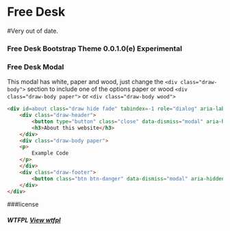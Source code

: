 Free Desk
=========================

#Very out of date.

### Free Desk Bootstrap Theme 0.0.1.0(e) Experimental

### Free Desk Modal
This modal has white, paper and wood, just change the `<div class="draw-body">` section to include
one of the options paper or wood `<div class="draw-body paper">` or `<div class="draw-body wood">`
```HTML 
<div id=about class="draw hide fade" tabindex=-1 role="dialog" aria-labelledby="draw" aria-hidden="true">
	<div class="draw-header">
		<button type="button" class="close" data-dismiss="modal" aria-hidden="true">&times;</button>
		<h3>About this website</h3>
	</div>
	<div class="draw-body paper">
	<p>
		Example Code
	</p>
	</div>
	<div class="draw-footer">
		<button class="btn btn-danger" data-dismiss="modal" aria-hidden="true">Close</button>
	</div>
</div>
```

###license
##### WTFPL [View wtfpl](http://www.wtfpl.net/txt/copying/)
